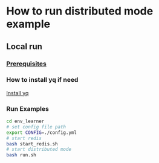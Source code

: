 # How to run distributed mode example

## Local run

### [Prerequisites](../../../../README.md)

### How to install yq if need
[Install yq](http://mikefarah.github.io/yq/)

### Run Examples

```sh
cd env_learner
# set config file path
export CONFIG=./config.yml
# start redis
bash start_redis.sh
# start distributed mode
bash run.sh
```
